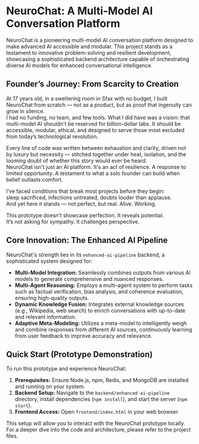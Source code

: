 # NeuroChat: A Multi-Model AI Conversation Platform

NeuroChat is a pioneering multi-model AI conversation platform designed to make advanced AI accessible and modular. This project stands as a testament to innovative problem-solving and resilient development, showcasing a sophisticated backend architecture capable of orchestrating diverse AI models for enhanced conversational intelligence.

## Founder’s Journey: From Scarcity to Creation

At 17 years old, in a sweltering room in Sfax with no budget, I built NeuroChat from scratch — not as a product, but as proof that ingenuity can grow in silence.  
I had no funding, no team, and few tools. What I did have was a vision: that multi-model AI shouldn't be reserved for billion-dollar labs. It should be accessible, modular, ethical, and designed to serve those most excluded from today’s technological revolution.

Every line of code was written between exhaustion and clarity, driven not by luxury but necessity — stitched together under heat, isolation, and the looming doubt of whether this story would ever be heard.  
NeuroChat isn't just an AI platform. It's an act of resilience. A response to limited opportunity. A testament to what a solo founder can build when belief outlasts comfort.

I’ve faced conditions that break most projects before they begin:  
sleep sacrificed, infections untreated, doubts louder than applause.  
And yet here it stands — not perfect, but real. Alive. Working.  

This prototype doesn’t showcase perfection. It reveals potential.  
It’s not asking for sympathy. It challenges perspective.

## Core Innovation: The Enhanced AI Pipeline

NeuroChat's strength lies in its `enhanced-ai-pipeline` backend, a sophisticated system designed for:

*   **Multi-Model Integration:** Seamlessly combines outputs from various AI models to generate comprehensive and nuanced responses.
*   **Multi-Agent Reasoning:** Employs a multi-agent system to perform tasks such as factual verification, bias analysis, and coherence evaluation, ensuring high-quality outputs.
*   **Dynamic Knowledge Fusion:** Integrates external knowledge sources (e.g., Wikipedia, web search) to enrich conversations with up-to-date and relevant information.
*   **Adaptive Meta-Modeling:** Utilizes a meta-model to intelligently weigh and combine responses from different AI sources, continuously learning from user feedback to improve accuracy and relevance.

## Quick Start (Prototype Demonstration)

To run this prototype and experience NeuroChat:

1.  **Prerequisites:** Ensure Node.js, npm, Redis, and MongoDB are installed and running on your system.
2.  **Backend Setup:** Navigate to the `backend/enhanced-ai-pipeline` directory, install dependencies (`npm install`), and start the server (`npm start`).
3.  **Frontend Access:** Open `frontend/index.html` in your web browser.

This setup will allow you to interact with the NeuroChat prototype locally. For a deeper dive into the code and architecture, please refer to the project files.


